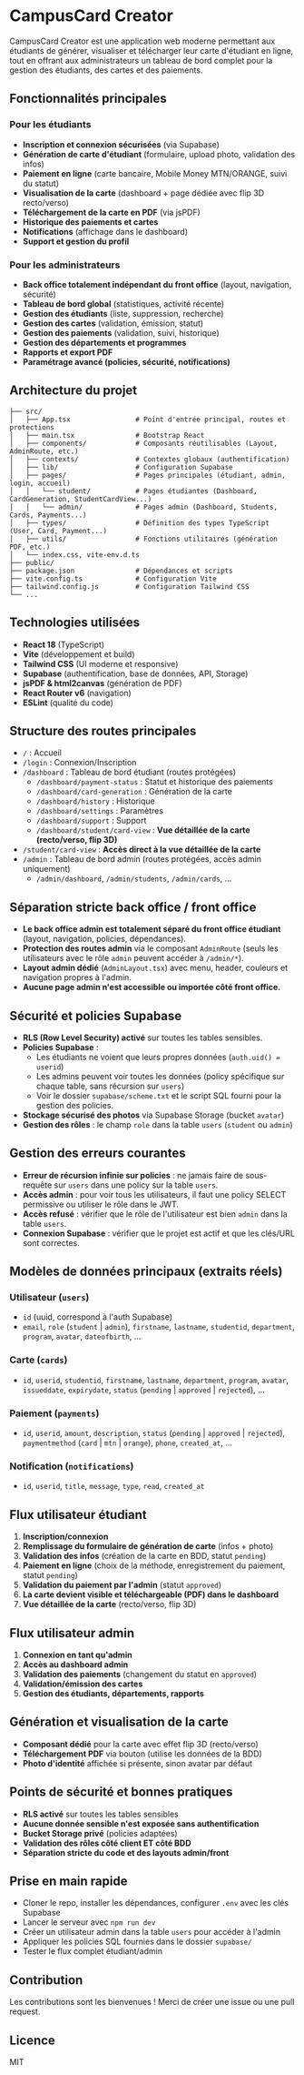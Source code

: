 # CampusCard Creator

CampusCard Creator est une application web moderne permettant aux étudiants de générer, visualiser et télécharger leur carte d'étudiant en ligne, tout en offrant aux administrateurs un tableau de bord complet pour la gestion des étudiants, des cartes et des paiements.

## Fonctionnalités principales

### Pour les étudiants
- **Inscription et connexion sécurisées** (via Supabase)
- **Génération de carte d'étudiant** (formulaire, upload photo, validation des infos)
- **Paiement en ligne** (carte bancaire, Mobile Money MTN/ORANGE, suivi du statut)
- **Visualisation de la carte** (dashboard + page dédiée avec flip 3D recto/verso)
- **Téléchargement de la carte en PDF** (via jsPDF)
- **Historique des paiements et cartes**
- **Notifications** (affichage dans le dashboard)
- **Support et gestion du profil**

### Pour les administrateurs
- **Back office totalement indépendant du front office** (layout, navigation, sécurité)
- **Tableau de bord global** (statistiques, activité récente)
- **Gestion des étudiants** (liste, suppression, recherche)
- **Gestion des cartes** (validation, émission, statut)
- **Gestion des paiements** (validation, suivi, historique)
- **Gestion des départements et programmes**
- **Rapports et export PDF**
- **Paramétrage avancé (policies, sécurité, notifications)**

## Architecture du projet

```
├── src/
│   ├── App.tsx                # Point d'entrée principal, routes et protections
│   ├── main.tsx               # Bootstrap React
│   ├── components/            # Composants réutilisables (Layout, AdminRoute, etc.)
│   ├── contexts/              # Contextes globaux (authentification)
│   ├── lib/                   # Configuration Supabase
│   ├── pages/                 # Pages principales (étudiant, admin, login, accueil)
│   │   └── student/           # Pages étudiantes (Dashboard, CardGeneration, StudentCardView...)
│   │   └── admin/             # Pages admin (Dashboard, Students, Cards, Payments...)
│   ├── types/                 # Définition des types TypeScript (User, Card, Payment...)
│   ├── utils/                 # Fonctions utilitaires (génération PDF, etc.)
│   └── index.css, vite-env.d.ts
├── public/
├── package.json               # Dépendances et scripts
├── vite.config.ts             # Configuration Vite
├── tailwind.config.js         # Configuration Tailwind CSS
└── ...
```

## Technologies utilisées
- **React 18** (TypeScript)
- **Vite** (développement et build)
- **Tailwind CSS** (UI moderne et responsive)
- **Supabase** (authentification, base de données, API, Storage)
- **jsPDF & html2canvas** (génération de PDF)
- **React Router v6** (navigation)
- **ESLint** (qualité du code)

## Structure des routes principales

- `/` : Accueil
- `/login` : Connexion/Inscription
- `/dashboard` : Tableau de bord étudiant (routes protégées)
  - `/dashboard/payment-status` : Statut et historique des paiements
  - `/dashboard/card-generation` : Génération de la carte
  - `/dashboard/history` : Historique
  - `/dashboard/settings` : Paramètres
  - `/dashboard/support` : Support
  - `/dashboard/student/card-view` : **Vue détaillée de la carte (recto/verso, flip 3D)**
- `/student/card-view` : **Accès direct à la vue détaillée de la carte**
- `/admin` : Tableau de bord admin (routes protégées, accès admin uniquement)
  - `/admin/dashboard`, `/admin/students`, `/admin/cards`, ...

## Séparation stricte back office / front office
- **Le back office admin est totalement séparé du front office étudiant** (layout, navigation, policies, dépendances).
- **Protection des routes admin** via le composant `AdminRoute` (seuls les utilisateurs avec le rôle `admin` peuvent accéder à `/admin/*`).
- **Layout admin dédié** (`AdminLayout.tsx`) avec menu, header, couleurs et navigation propres à l'admin.
- **Aucune page admin n'est accessible ou importée côté front office.**

## Sécurité et policies Supabase
- **RLS (Row Level Security) activé** sur toutes les tables sensibles.
- **Policies Supabase** :
  - Les étudiants ne voient que leurs propres données (`auth.uid() = userid`)
  - Les admins peuvent voir toutes les données (policy spécifique sur chaque table, sans récursion sur `users`)
  - Voir le dossier `supabase/scheme.txt` et le script SQL fourni pour la gestion des policies.
- **Stockage sécurisé des photos** via Supabase Storage (bucket `avatar`)
- **Gestion des rôles** : le champ `role` dans la table `users` (`student` ou `admin`)

## Gestion des erreurs courantes
- **Erreur de récursion infinie sur policies** : ne jamais faire de sous-requête sur `users` dans une policy sur la table `users`.
- **Accès admin** : pour voir tous les utilisateurs, il faut une policy SELECT permissive ou utiliser le rôle dans le JWT.
- **Accès refusé** : vérifier que le rôle de l'utilisateur est bien `admin` dans la table `users`.
- **Connexion Supabase** : vérifier que le projet est actif et que les clés/URL sont correctes.

## Modèles de données principaux (extraits réels)

### Utilisateur (`users`)
- `id` (uuid, correspond à l'auth Supabase)
- `email`, `role` (`student` | `admin`), `firstname`, `lastname`, `studentid`, `department`, `program`, `avatar`, `dateofbirth`, ...

### Carte (`cards`)
- `id`, `userid`, `studentid`, `firstname`, `lastname`, `department`, `program`, `avatar`, `issueddate`, `expirydate`, `status` (`pending` | `approved` | `rejected`), ...

### Paiement (`payments`)
- `id`, `userid`, `amount`, `description`, `status` (`pending` | `approved` | `rejected`), `paymentmethod` (`card` | `mtn` | `orange`), `phone`, `created_at`, ...

### Notification (`notifications`)
- `id`, `userid`, `title`, `message`, `type`, `read`, `created_at`

## Flux utilisateur étudiant
1. **Inscription/connexion**
2. **Remplissage du formulaire de génération de carte** (infos + photo)
3. **Validation des infos** (création de la carte en BDD, statut `pending`)
4. **Paiement en ligne** (choix de la méthode, enregistrement du paiement, statut `pending`)
5. **Validation du paiement par l'admin** (statut `approved`)
6. **La carte devient visible et téléchargeable (PDF) dans le dashboard**
7. **Vue détaillée de la carte** (recto/verso, flip 3D)

## Flux utilisateur admin
1. **Connexion en tant qu'admin**
2. **Accès au dashboard admin**
3. **Validation des paiements** (changement du statut en `approved`)
4. **Validation/émission des cartes**
5. **Gestion des étudiants, départements, rapports**

## Génération et visualisation de la carte
- **Composant dédié** pour la carte avec effet flip 3D (recto/verso)
- **Téléchargement PDF** via bouton (utilise les données de la BDD)
- **Photo d'identité** affichée si présente, sinon avatar par défaut

## Points de sécurité et bonnes pratiques
- **RLS activé** sur toutes les tables sensibles
- **Aucune donnée sensible n'est exposée sans authentification**
- **Bucket Storage privé** (policies adaptées)
- **Validation des rôles côté client ET côté BDD**
- **Séparation stricte du code et des layouts admin/front**

## Prise en main rapide
- Cloner le repo, installer les dépendances, configurer `.env` avec les clés Supabase
- Lancer le serveur avec `npm run dev`
- Créer un utilisateur admin dans la table `users` pour accéder à l'admin
- Appliquer les policies SQL fournies dans le dossier `supabase/`
- Tester le flux complet étudiant/admin

## Contribution
Les contributions sont les bienvenues ! Merci de créer une issue ou une pull request.

## Licence
MIT 